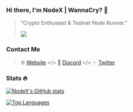 ### Hi there, I'm NodeX | WannaCry? 👋

> “Crypto Enthusiast & Testnet Node Runner.”
> 
> <img align="top" src="https://komarev.com/ghpvc/?username=nodesxploit&color=green"/>

### Contact Me

> 🌐 [Website](https://nodex.codes) </> 💬 [Discord](https://discordapp.com/users/928575843641479198) </> ✨ [Twitter](https://twitter.com/nodexploit)

### Stats 🔥
[![NodeX's GitHub stats](https://github-readme-stats.vercel.app/api?username=nodesxploit&show_icons=true&theme=dark)](https://github.com/anuraghazra/github-readme-stats)

[![Top Languages](https://github-readme-stats.vercel.app/api/top-langs/?username=nodesxploit&layout=compact&theme=dark)](https://github.com/anuraghazra/github-readme-stats)
